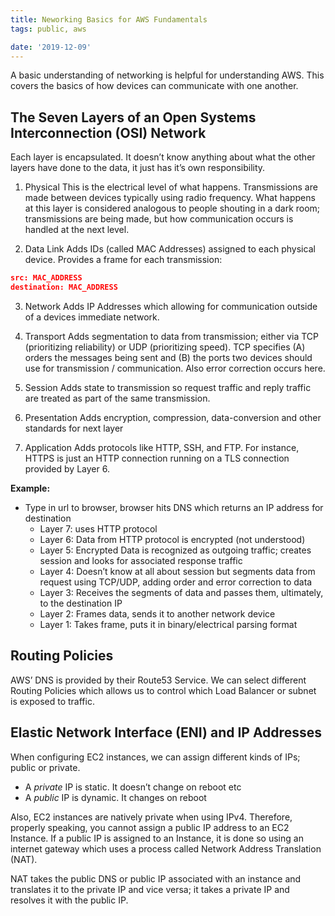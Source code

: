 ```yaml
---
title: Neworking Basics for AWS Fundamentals
tags: public, aws

date: '2019-12-09'
---
```


A basic understanding of networking is helpful for understanding AWS. This covers the basics of how devices can communicate with one another.

## The Seven Layers of an Open Systems Interconnection (OSI) Network

Each layer is encapsulated. It doesn’t know anything about what the other layers have done to the data, it just has it’s own responsibility.

1. Physical
   This is the electrical level of what happens. Transmissions are made between devices typically using radio frequency. What happens at this layer is considered analogous to people shouting in a dark room; transmissions are being made, but how communication occurs is handled at the next level.

2. Data Link
   Adds IDs (called MAC Addresses) assigned to each physical device. Provides a frame for each transmission:

```json
src: MAC_ADDRESS
destination: MAC_ADDRESS
```

3. Network
   Adds IP Addresses which allowing for communication outside of a devices immediate network.

4. Transport
   Adds segmentation to data from transmission; either via TCP (prioritizing reliability) or UDP (prioritizing speed). TCP specifies (A) orders the messages being sent and (B) the ports two devices should use for transmission / communication. Also error correction occurs here.

5. Session
   Adds state to transmission so request traffic and reply traffic are treated as part of the same transmission.

6. Presentation
   Adds encryption, compression, data-conversion and other standards for next layer

7. Application
   Adds protocols like HTTP, SSH, and FTP. For instance, HTTPS is just an HTTP connection running on a TLS connection provided by Layer 6.

**Example:**

- Type in url to browser, browser hits DNS which returns an IP address for destination
  - Layer 7: uses HTTP protocol
  - Layer 6: Data from HTTP protocol is encrypted (not understood)
  - Layer 5: Encrypted Data is recognized as outgoing traffic; creates session and looks for associated response traffic
  - Layer 4: Doesn’t know at all about session but segments data from request using TCP/UDP, adding order and error correction to data
  - Layer 3: Receives the segments of data and passes them, ultimately, to the destination IP
  - Layer 2: Frames data, sends it to another network device
  - Layer 1: Takes frame, puts it in binary/electrical parsing format

## Routing Policies

AWS’ DNS is provided by their Route53 Service. We can select different Routing Policies which allows us to control which Load Balancer
or subnet is exposed to traffic.

## Elastic Network Interface (ENI) and IP Addresses

When configuring EC2 instances, we can assign different kinds of IPs; public or private.

- A _private_ IP is static. It doesn’t change on reboot etc
- A _public_ IP is dynamic. It changes on reboot

Also, EC2 instances are natively private when using IPv4. Therefore, properly speaking, you cannot assign a public IP address to an EC2 Instance. If a public IP is assigned to an Instance, it is done so using an internet gateway which uses a process called Network Address Translation (NAT).

NAT takes the public DNS or public IP associated with an instance and translates it to the private IP and vice versa; it takes a private IP and resolves it with the public IP.
